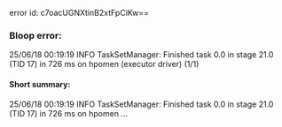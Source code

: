 error id: c7oacUGNXtinB2xtFpCiKw==
### Bloop error:

25/06/18 00:19:19 INFO TaskSetManager: Finished task 0.0 in stage 21.0 (TID 17) in 726 ms on hpomen (executor driver) (1/1)
#### Short summary: 

25/06/18 00:19:19 INFO TaskSetManager: Finished task 0.0 in stage 21.0 (TID 17) in 726 ms on hpomen ...